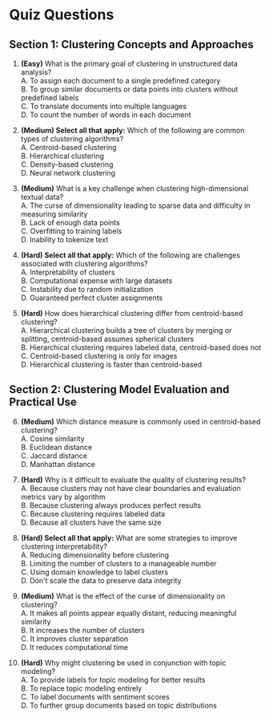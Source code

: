 # Quiz Questions

## Section 1: Clustering Concepts and Approaches

1. **(Easy)** What is the primary goal of clustering in unstructured data analysis?  
A. To assign each document to a single predefined category  
B. To group similar documents or data points into clusters without predefined labels  
C. To translate documents into multiple languages  
D. To count the number of words in each document  

2. **(Medium) Select all that apply:** Which of the following are common types of clustering algorithms?  
A. Centroid-based clustering  
B. Hierarchical clustering  
C. Density-based clustering  
D. Neural network clustering  

3. **(Medium)** What is a key challenge when clustering high-dimensional textual data?  
A. The curse of dimensionality leading to sparse data and difficulty in measuring similarity  
B. Lack of enough data points  
C. Overfitting to training labels  
D. Inability to tokenize text  

4. **(Hard) Select all that apply:** Which of the following are challenges associated with clustering algorithms?  
A. Interpretability of clusters  
B. Computational expense with large datasets  
C. Instability due to random initialization  
D. Guaranteed perfect cluster assignments  

5. **(Hard)** How does hierarchical clustering differ from centroid-based clustering?  
A. Hierarchical clustering builds a tree of clusters by merging or splitting, centroid-based assumes spherical clusters  
B. Hierarchical clustering requires labeled data, centroid-based does not  
C. Centroid-based clustering is only for images  
D. Hierarchical clustering is faster than centroid-based  

## Section 2: Clustering Model Evaluation and Practical Use

6. **(Medium)** Which distance measure is commonly used in centroid-based clustering?  
A. Cosine similarity  
B. Euclidean distance  
C. Jaccard distance  
D. Manhattan distance  

7. **(Hard)** Why is it difficult to evaluate the quality of clustering results?  
A. Because clusters may not have clear boundaries and evaluation metrics vary by algorithm  
B. Because clustering always produces perfect results  
C. Because clustering requires labeled data  
D. Because all clusters have the same size  

8. **(Hard) Select all that apply:** What are some strategies to improve clustering interpretability?  
A. Reducing dimensionality before clustering  
B. Limiting the number of clusters to a manageable number  
C. Using domain knowledge to label clusters  
D. Don't scale the data to preserve data integrity  

9. **(Medium)** What is the effect of the curse of dimensionality on clustering?  
A. It makes all points appear equally distant, reducing meaningful similarity  
B. It increases the number of clusters  
C. It improves cluster separation  
D. It reduces computational time  

10. **(Hard)** Why might clustering be used in conjunction with topic modeling?  
A. To provide labels for topic modeling for better results  
B. To replace topic modeling entirely  
C. To label documents with sentiment scores  
D. To further group documents based on topic distributions  

